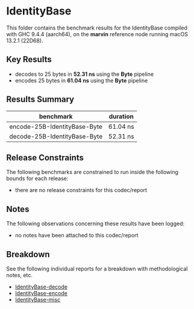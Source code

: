 # IdentityBase

This folder contains the benchmark results for the IdentityBase compiled with GHC 9.4.4 (aarch64), on the 
**marvin** reference node running macOS 13.2.1 (22D68).

## Key Results

* decodes to 25 bytes in **52.31 ns** using the **Byte** pipeline
* encodes 25 bytes in **61.04 ns** using the **Byte** pipeline

## Results Summary

| benchmark                    | duration |
| ---------------------------- | -------- |
| encode-25B-IdentityBase-Byte | 61.04 ns |
| decode-25B-IdentityBase-Byte | 52.31 ns |

## Release Constraints

The following benchmarks are constrained to run inside the following bounds for each release:

* there are no release constraints for this codec/report

## Notes

The following observations concerning these results have been logged:
* no notes have been attached to this codec/report

## Breakdown

See the following individual reports for a breakdown with methodological notes, etc.

* [IdentityBase-decode]
* [IdentityBase-encode]
* [IdentityBase-misc]

[IdentityBase-decode]: <./IdentityBase-decode/index.html>
[IdentityBase-misc]: <./IdentityBase-misc/index.html>
[IdentityBase-encode]: <./IdentityBase-encode/index.html>

